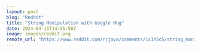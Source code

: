 ```yaml
---
layout: post
blog: "Reddit"
title: "String Manipulation with Google Mug"
date: 2024-04-11T14:55:58Z
image: images/reddit.png
remote_url: "https://www.reddit.com/r/java/comments/1c1h5c5/string_manipulation_with_google_mug/"
---
```

